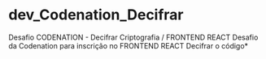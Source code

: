 # dev_Codenation_Decifrar
Desafio CODENATION - Decifrar Criptografia / FRONTEND REACT
Desafio da Codenation para inscrição no FRONTEND REACT
Decifrar o código*
